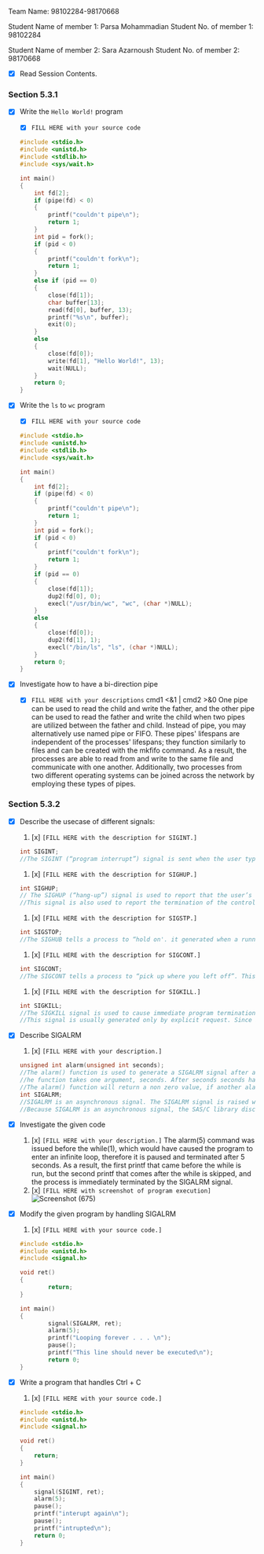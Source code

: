 Team Name: 98102284-98170668

Student Name of member 1: Parsa Mohammadian
Student No. of member 1: 98102284

Student Name of member 2: Sara Azarnoush
Student No. of member 2: 98170668

- [x] Read Session Contents.

### Section 5.3.1

- [x] Write the `Hello World!` program
    - [x] `FILL HERE with your source code`
    ```.c
    #include <stdio.h>
    #include <unistd.h>
    #include <stdlib.h>
    #include <sys/wait.h>
    
    int main()
    {
        int fd[2];
        if (pipe(fd) < 0)
        {
            printf("couldn't pipe\n");
            return 1;
        }
        int pid = fork();
        if (pid < 0)
        {
            printf("couldn't fork\n");
            return 1;
        }
        else if (pid == 0)
        {
            close(fd[1]);
            char buffer[13];
            read(fd[0], buffer, 13);
            printf("%s\n", buffer);
            exit(0);
        }
        else
        {
            close(fd[0]);
            write(fd[1], "Hello World!", 13);
            wait(NULL);
        }
        return 0;
    }
    ```
- [x] Write the `ls` to `wc` program
    - [x] `FILL HERE with your source code`
    ```.c
    #include <stdio.h>
    #include <unistd.h>
    #include <stdlib.h>
    #include <sys/wait.h>
    
    int main()
    {
        int fd[2];
        if (pipe(fd) < 0)
        {
            printf("couldn't pipe\n");
            return 1;
        }
        int pid = fork();
        if (pid < 0)
        {
            printf("couldn't fork\n");
            return 1;
        }
        if (pid == 0)
        {
            close(fd[1]);
            dup2(fd[0], 0);
            execl("/usr/bin/wc", "wc", (char *)NULL);
        }
        else
        {
            close(fd[0]);
            dup2(fd[1], 1);
            execl("/bin/ls", "ls", (char *)NULL);
        }
        return 0;
    }
    ```

- [x] Investigate how to have a bi-direction pipe
    - [x] `FILL HERE with your descriptions`
    cmd1 <&1 | cmd2 >&0
    One pipe can be used to read the child and write the father, and the other pipe can be used to read the father and write the child when two pipes are utilized between the father and child.
    Instead of pipe, you may alternatively use named pipe or FIFO. These pipes' lifespans are independent of the processes' lifespans; they function similarly to files and can be created with the mkfifo command. As a result, the processes are able to read from and write to the same file and communicate with one another. Additionally, two processes from two different operating systems can be joined across the network by employing these types of pipes. 
    

### Section 5.3.2

- [x] Describe the usecase of different signals:
    1. [x] `[FILL HERE with the description for SIGINT.]`
    ```.c
    int SIGINT;
    //The SIGINT (“program interrupt”) signal is sent when the user types the INTR character (normally Ctrl-c) and thrown to the processor during the interrupt.
    ```
    1. [x] `[FILL HERE with the description for SIGHUP.]`
    ```.c
    int SIGHUP;
    // The SIGHUP (“hang-up”) signal is used to report that the user’s terminal is disconnected, perhaps because a network or telephone connection was broken.
    //This signal is also used to report the termination of the controlling process on a terminal to jobs associated with that session; this termination effectively disconnects all processes in the session from the controlling terminal.
    ```
    1. [x] `[FILL HERE with the description for SIGSTP.]`
    ```.c
    int SIGSTOP;
    //The SIGHUB tells a process to “hold on'. it generated when a running process is terminated and causes the process to suspend execution. (Shortcut: Ctrl-Z)
    ```
    1. [x] `[FILL HERE with the description for SIGCONT.]`
    ```.c
    int SIGCONT;
    //The SIGCONT tells a process to “pick up where you left off”. This can work really well for rsync jobs since you can pause the job, clear up some space on the destination device, and then resume the job.
    ```
    1. [x] `[FILL HERE with the description for SIGKILL.]`
    ```.c
    int SIGKILL;
    //The SIGKILL signal is used to cause immediate program termination. It cannot be handled or ignored, and is therefore always fatal. It is also not possible to block this signal.
    //This signal is usually generated only by explicit request. Since it cannot be handled, you should generate it only as a last resort, after first trying a less drastic method such as SIGINT. If a process does not respond to any other termination signals, sending it a SIGKILL signal will almost always cause it to go away.
    ```

- [x] Describe SIGALRM
    1. [x] `[FILL HERE with your description.]`
    ```.c
    unsigned int alarm(unsigned int seconds);
    //The alarm() function is used to generate a SIGALRM signal after a specified amount of time elapsed.
    //he function takes one argument, seconds. After seconds seconds have elapsed since requesting the alarm() function, the SIGALRM signal is generated.
    //The alarm() function will return a non zero value, if another alarm has been previously set and the value is the number of seconds remaining for the previous scheduled alarm due to delivered. Otherwise alarm() will return zero.
    int SIGALRM;
    //SIGALRM is an asynchronous signal. The SIGALRM signal is raised when a time interval specified in a call to the alarm or alarmd function expires.
    //Because SIGALRM is an asynchronous signal, the SAS/C library discovers the signal only when you call a function, when a function returns, or when you issue a call to sigchk . For this reason and because of inaccuracies and overhead in operating system timing functions, you can consider the time interval requested by alarm a lower bound; the handler may not be invoked immediately after the interval expires.  
    ```

- [x] Investigate the given code
    1. [x] `[FILL HERE with your description.]`
    The alarm(5) command was issued before the while(1), which would have caused the program to enter an infinite loop, therefore it is paused and terminated after 5 seconds.
As a result, the first printf that came before the while is run, but the second printf that comes after the while is skipped, and the process is immediately terminated by the SIGALRM signal. 
    1. [x] `[FILL HERE with screenshot of program execution]`
    ![Screenshot (675)](https://user-images.githubusercontent.com/59202535/185667366-8e88aeb7-b2be-4516-8d60-a089276fec68.png)


- [x] Modify the given program by handling SIGALRM
    1. [x] `[FILL HERE with your source code.]`
    ```.c
    #include <stdio.h>
    #include <unistd.h>
    #include <signal.h>
    
    void ret()
    {
            return;
    }
    
    int main()
    {
            signal(SIGALRM, ret);
            alarm(5);
            printf("Looping forever . . . \n");
            pause();
            printf("This line should never be executed\n");
            return 0;
    }
    ```

- [x] Write a program that handles Ctrl + C
    1. [x] `[FILL HERE with your source code.]`
    ```.c
    #include <stdio.h>
    #include <unistd.h>
    #include <signal.h>
    
    void ret()
    {
        return;
    }
    
    int main()
    {
        signal(SIGINT, ret);
        alarm(5);
        pause();
        printf("interupt again\n");
        pause();
        printf("intrupted\n");
        return 0;
    }
    ```
